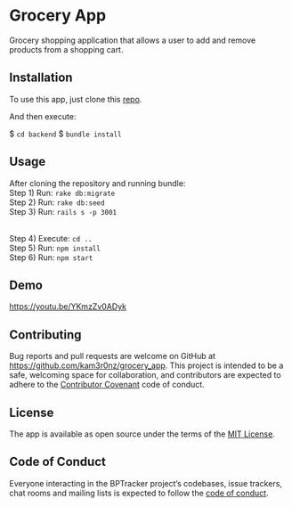 # Grocery App

Grocery shopping application that allows a user to add and remove products from a shopping cart.

## Installation

To use this app, just clone this [repo](https://github.com/kam3r0nz/grocery_app).

And then execute:

$ `cd backend`
$ `bundle install`

## Usage

After cloning the repository and running bundle: <br>
Step 1) Run: `rake db:migrate` <br>
Step 2) Run: `rake db:seed` <br>
Step 3) Run: `rails s -p 3001`<br><br>

Step 4) Execute: `cd ..` <br>
Step 5) Run: `npm install` <br>
Step 6) Run: `npm start`

## Demo
https://youtu.be/YKmzZv0ADyk

## Contributing

Bug reports and pull requests are welcome on GitHub at https://github.com/kam3r0nz/grocery_app. This project is intended to be a safe, welcoming space for collaboration, and contributors are expected to adhere to the [Contributor Covenant](http://contributor-covenant.org) code of conduct.

## License

The app is available as open source under the terms of the [MIT License](http://opensource.org/licenses/MIT).

## Code of Conduct

Everyone interacting in the BPTracker project’s codebases, issue trackers, chat rooms and mailing lists is expected to follow the [code of conduct](https://github.com/[USERNAME]/bptraker/blob/master/CODE_OF_CONDUCT.md).
